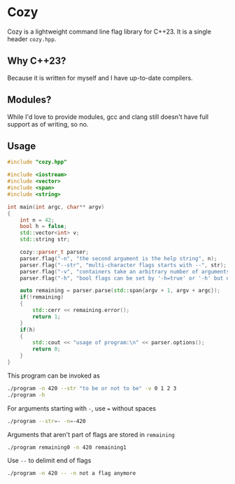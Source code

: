 # Cozy
Cozy is a lightweight command line flag library for C++23. It is a single header `cozy.hpp`.

## Why C++23?
Because it is written for myself and I have up-to-date compilers.

## Modules?
While I'd love to provide modules, gcc and clang still doesn't have full support as of writing, so no.

## Usage
```c++
#include "cozy.hpp"

#include <iostream>
#include <vector>
#include <span>
#include <string>

int main(int argc, char** argv)
{
    int n = 42;
    bool h = false;
    std::vector<int> v;
    std::string str;

    cozy::parser_t parser;
    parser.flag("-n", "the second argument is the help string", n);
    parser.flag("--str", "multi-character flags starts with --", str);
    parser.flag("-v", "containers take an arbitrary number of arguments", v);
    parser.flag("-h", "bool flags can be set by '-h=true' or '-h' but not '-h true'", h);

    auto remaining = parser.parse(std::span{argv + 1, argv + argc});
    if(!remaining)
    {
        std::cerr << remaining.error();
        return 1;
    }
    if(h)
    {
        std::cout << "usage of program:\n" << parser.options();
        return 0;
    }
}
```

This program can be invoked as
```bash
./program -n 420 --str "to be or not to be" -v 0 1 2 3
./program -h
```

For arguments starting with `-`, use `=` without spaces
```bash
./program --str=- -n=-420
```

Arguments that aren't part of flags are stored in `remaining`
```bash
./program remaining0 -n 420 remaining1
```

Use `--` to delimit end of flags
```bash
./program -n 420 -- -n not a flag anymore
```
